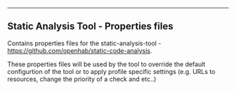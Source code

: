 ------------------------------------------
Static Analysis Tool - Properties files 
------------------------------------------

Contains properties files for the static-analysis-tool - https://github.com/openhab/static-code-analysis.

These properties files will be used by the tool to override the default configurtion of the tool or to apply profile specific settings (e.g. URLs to resources, change the priority of a check and etc..)